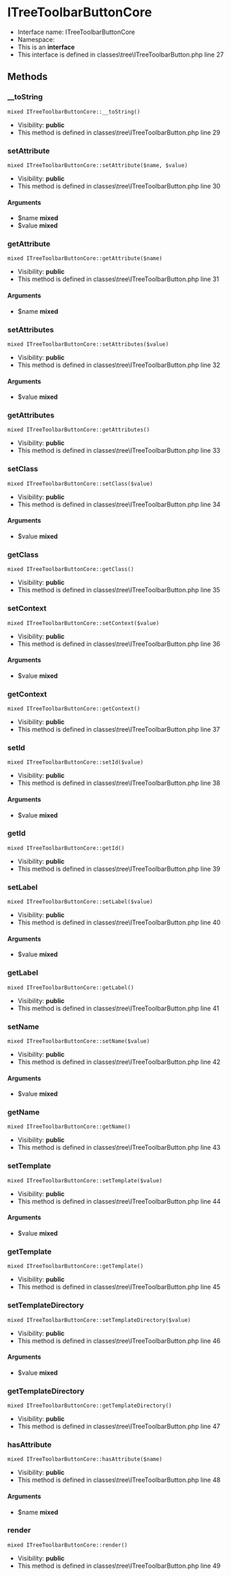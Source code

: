 ITreeToolbarButtonCore
===============






* Interface name: ITreeToolbarButtonCore
* Namespace: 
* This is an **interface**
* This interface is defined in classes\tree\ITreeToolbarButton.php line 27






Methods
-------


### __toString

    mixed ITreeToolbarButtonCore::__toString()





* Visibility: **public**
* This method is defined in classes\tree\ITreeToolbarButton.php line 29




### setAttribute

    mixed ITreeToolbarButtonCore::setAttribute($name, $value)





* Visibility: **public**
* This method is defined in classes\tree\ITreeToolbarButton.php line 30


#### Arguments
* $name **mixed**
* $value **mixed**



### getAttribute

    mixed ITreeToolbarButtonCore::getAttribute($name)





* Visibility: **public**
* This method is defined in classes\tree\ITreeToolbarButton.php line 31


#### Arguments
* $name **mixed**



### setAttributes

    mixed ITreeToolbarButtonCore::setAttributes($value)





* Visibility: **public**
* This method is defined in classes\tree\ITreeToolbarButton.php line 32


#### Arguments
* $value **mixed**



### getAttributes

    mixed ITreeToolbarButtonCore::getAttributes()





* Visibility: **public**
* This method is defined in classes\tree\ITreeToolbarButton.php line 33




### setClass

    mixed ITreeToolbarButtonCore::setClass($value)





* Visibility: **public**
* This method is defined in classes\tree\ITreeToolbarButton.php line 34


#### Arguments
* $value **mixed**



### getClass

    mixed ITreeToolbarButtonCore::getClass()





* Visibility: **public**
* This method is defined in classes\tree\ITreeToolbarButton.php line 35




### setContext

    mixed ITreeToolbarButtonCore::setContext($value)





* Visibility: **public**
* This method is defined in classes\tree\ITreeToolbarButton.php line 36


#### Arguments
* $value **mixed**



### getContext

    mixed ITreeToolbarButtonCore::getContext()





* Visibility: **public**
* This method is defined in classes\tree\ITreeToolbarButton.php line 37




### setId

    mixed ITreeToolbarButtonCore::setId($value)





* Visibility: **public**
* This method is defined in classes\tree\ITreeToolbarButton.php line 38


#### Arguments
* $value **mixed**



### getId

    mixed ITreeToolbarButtonCore::getId()





* Visibility: **public**
* This method is defined in classes\tree\ITreeToolbarButton.php line 39




### setLabel

    mixed ITreeToolbarButtonCore::setLabel($value)





* Visibility: **public**
* This method is defined in classes\tree\ITreeToolbarButton.php line 40


#### Arguments
* $value **mixed**



### getLabel

    mixed ITreeToolbarButtonCore::getLabel()





* Visibility: **public**
* This method is defined in classes\tree\ITreeToolbarButton.php line 41




### setName

    mixed ITreeToolbarButtonCore::setName($value)





* Visibility: **public**
* This method is defined in classes\tree\ITreeToolbarButton.php line 42


#### Arguments
* $value **mixed**



### getName

    mixed ITreeToolbarButtonCore::getName()





* Visibility: **public**
* This method is defined in classes\tree\ITreeToolbarButton.php line 43




### setTemplate

    mixed ITreeToolbarButtonCore::setTemplate($value)





* Visibility: **public**
* This method is defined in classes\tree\ITreeToolbarButton.php line 44


#### Arguments
* $value **mixed**



### getTemplate

    mixed ITreeToolbarButtonCore::getTemplate()





* Visibility: **public**
* This method is defined in classes\tree\ITreeToolbarButton.php line 45




### setTemplateDirectory

    mixed ITreeToolbarButtonCore::setTemplateDirectory($value)





* Visibility: **public**
* This method is defined in classes\tree\ITreeToolbarButton.php line 46


#### Arguments
* $value **mixed**



### getTemplateDirectory

    mixed ITreeToolbarButtonCore::getTemplateDirectory()





* Visibility: **public**
* This method is defined in classes\tree\ITreeToolbarButton.php line 47




### hasAttribute

    mixed ITreeToolbarButtonCore::hasAttribute($name)





* Visibility: **public**
* This method is defined in classes\tree\ITreeToolbarButton.php line 48


#### Arguments
* $name **mixed**



### render

    mixed ITreeToolbarButtonCore::render()





* Visibility: **public**
* This method is defined in classes\tree\ITreeToolbarButton.php line 49




